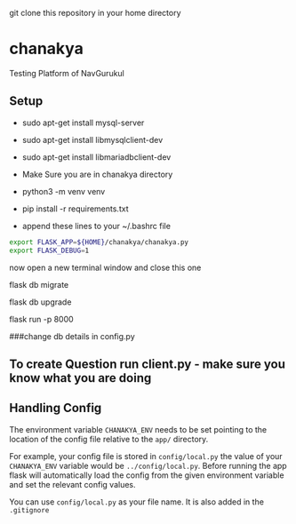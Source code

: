 git clone this repository in your home directory

# chanakya
Testing Platform of NavGurukul

## Setup

- sudo apt-get install mysql-server
- sudo apt-get install libmysqlclient-dev
- sudo apt-get install libmariadbclient-dev
- Make Sure you are in chanakya directory
- python3 -m venv venv
- pip install -r requirements.txt



- append these lines to your ~/.bashrc file
```bash
export FLASK_APP=${HOME}/chanakya/chanakya.py
export FLASK_DEBUG=1
```
now open a new terminal window and close this one

flask db migrate

flask db upgrade

flask run -p 8000

###change db details in config.py

## To create Question run client.py - make sure you know what you are doing

## Handling Config

The environment variable `CHANAKYA_ENV` needs to be set pointing to the location of the config file relative to the `app/` directory.

For example, your config file is stored in `config/local.py` the value of your `CHANAKYA_ENV` variable would be `../config/local.py`. Before running the app flask will automatically load the config from the given environment variable and set the relevant config values.

You can use `config/local.py` as your file name. It is also added in the `.gitignore`

